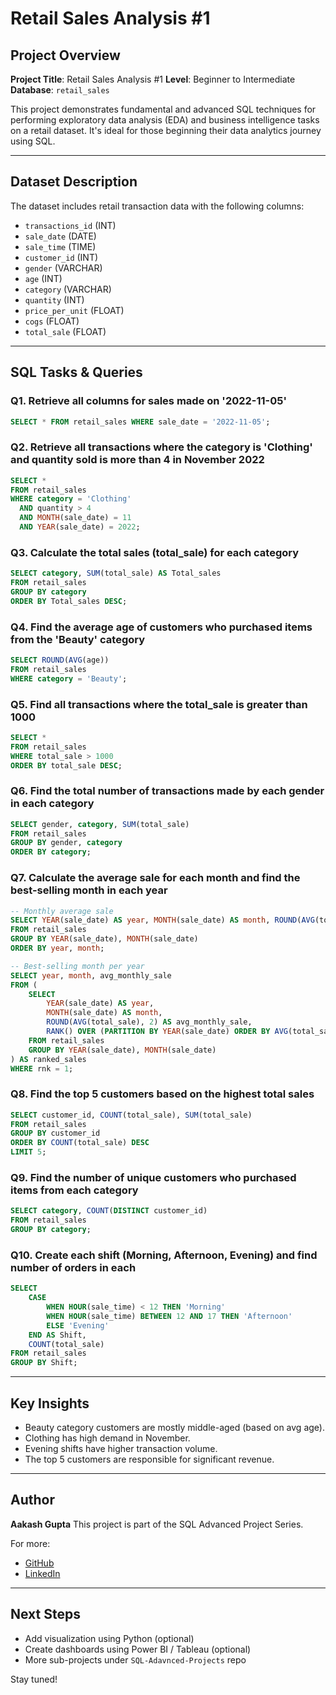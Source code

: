 # Retail Sales Analysis #1

## Project Overview

**Project Title**: Retail Sales Analysis #1
**Level**: Beginner to Intermediate
**Database**: `retail_sales`

This project demonstrates fundamental and advanced SQL techniques for performing exploratory data analysis (EDA) and business intelligence tasks on a retail dataset. It's ideal for those beginning their data analytics journey using SQL.

---

## Dataset Description

The dataset includes retail transaction data with the following columns:

* `transactions_id` (INT)
* `sale_date` (DATE)
* `sale_time` (TIME)
* `customer_id` (INT)
* `gender` (VARCHAR)
* `age` (INT)
* `category` (VARCHAR)
* `quantity` (INT)
* `price_per_unit` (FLOAT)
* `cogs` (FLOAT)
* `total_sale` (FLOAT)

---

## SQL Tasks & Queries

### Q1. Retrieve all columns for sales made on '2022-11-05'

```sql
SELECT * FROM retail_sales WHERE sale_date = '2022-11-05';
```

### Q2. Retrieve all transactions where the category is 'Clothing' and quantity sold is more than 4 in November 2022

```sql
SELECT *
FROM retail_sales
WHERE category = 'Clothing'
  AND quantity > 4
  AND MONTH(sale_date) = 11
  AND YEAR(sale_date) = 2022;
```

### Q3. Calculate the total sales (total\_sale) for each category

```sql
SELECT category, SUM(total_sale) AS Total_sales
FROM retail_sales
GROUP BY category
ORDER BY Total_sales DESC;
```

### Q4. Find the average age of customers who purchased items from the 'Beauty' category

```sql
SELECT ROUND(AVG(age))
FROM retail_sales
WHERE category = 'Beauty';
```

### Q5. Find all transactions where the total\_sale is greater than 1000

```sql
SELECT *
FROM retail_sales
WHERE total_sale > 1000
ORDER BY total_sale DESC;
```

### Q6. Find the total number of transactions made by each gender in each category

```sql
SELECT gender, category, SUM(total_sale)
FROM retail_sales
GROUP BY gender, category
ORDER BY category;
```

### Q7. Calculate the average sale for each month and find the best-selling month in each year

```sql
-- Monthly average sale
SELECT YEAR(sale_date) AS year, MONTH(sale_date) AS month, ROUND(AVG(total_sale)) AS avg_monthly_sale
FROM retail_sales
GROUP BY YEAR(sale_date), MONTH(sale_date)
ORDER BY year, month;

-- Best-selling month per year
SELECT year, month, avg_monthly_sale
FROM (
    SELECT
        YEAR(sale_date) AS year,
        MONTH(sale_date) AS month,
        ROUND(AVG(total_sale), 2) AS avg_monthly_sale,
        RANK() OVER (PARTITION BY YEAR(sale_date) ORDER BY AVG(total_sale) DESC) AS rnk
    FROM retail_sales
    GROUP BY YEAR(sale_date), MONTH(sale_date)
) AS ranked_sales
WHERE rnk = 1;
```

### Q8. Find the top 5 customers based on the highest total sales

```sql
SELECT customer_id, COUNT(total_sale), SUM(total_sale)
FROM retail_sales
GROUP BY customer_id
ORDER BY COUNT(total_sale) DESC
LIMIT 5;
```

### Q9. Find the number of unique customers who purchased items from each category

```sql
SELECT category, COUNT(DISTINCT customer_id)
FROM retail_sales
GROUP BY category;
```

### Q10. Create each shift (Morning, Afternoon, Evening) and find number of orders in each

```sql
SELECT
    CASE
        WHEN HOUR(sale_time) < 12 THEN 'Morning'
        WHEN HOUR(sale_time) BETWEEN 12 AND 17 THEN 'Afternoon'
        ELSE 'Evening'
    END AS Shift,
    COUNT(total_sale)
FROM retail_sales
GROUP BY Shift;
```

---

## Key Insights

* Beauty category customers are mostly middle-aged (based on avg age).
* Clothing has high demand in November.
* Evening shifts have higher transaction volume.
* The top 5 customers are responsible for significant revenue.

---

## Author

**Aakash Gupta**
This project is part of the SQL Advanced Project Series.

For more:

* [GitHub](https://github.com/aakash-gupta02)
* [LinkedIn](https://linkedin.com/in/najirr)

---

## Next Steps

* Add visualization using Python (optional)
* Create dashboards using Power BI / Tableau (optional)
* More sub-projects under `SQL-Adavnced-Projects` repo

Stay tuned!
